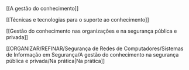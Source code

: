 [[A gestão do conhecimento]]

[[Técnicas e tecnologias para o suporte ao conhecimento]]

[[Gestão do conhecimento nas organizações e na segurança pública e privada]]

[[ORGANIZAR/REFINAR/Segurança de Redes de Computadores/Sistemas de Informação em Segurança/A gestão do conhecimento na segurança pública e privada/Na prática|Na prática]]